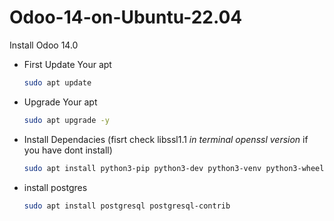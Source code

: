 # Odoo-14-on-Ubuntu-22.04
Install Odoo 14.0

- First Update Your apt
  ```bash
  sudo apt update
  ```
- Upgrade Your apt
  ```bash
  sudo apt upgrade -y
  ```
- Install Dependacies (fisrt check libssl1.1 *in terminal openssl version* if you have dont install)
  ```bash
  sudo apt install python3-pip python3-dev python3-venv python3-wheel libxml2-dev libpq-dev libjpeg8-dev liblcms2-dev libxslt1-dev zlib1g-dev libsasl2-dev libldap2-dev build-essential git libssl-dev libffi-dev libmysqlclient-dev libjpeg-dev libblas-dev libatlas-base-dev libssl1.1
  ```
- install postgres
  ```bash
  sudo apt install postgresql postgresql-contrib
  ```

